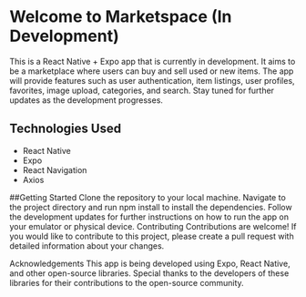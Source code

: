 # Welcome to Marketspace (In Development)
This is a React Native + Expo app that is currently in development. It aims to be a marketplace where users can buy and sell used or new items.
The app will provide features such as user authentication, item listings, user profiles, favorites, image upload, categories, and search. Stay 
tuned for further updates as the development progresses.

## Technologies Used
- React Native
- Expo
- React Navigation
- Axios

##Getting Started
Clone the repository to your local machine.
Navigate to the project directory and run npm install to install the dependencies.
Follow the development updates for further instructions on how to run the app on your emulator or physical device.
Contributing
Contributions are welcome! If you would like to contribute to this project, please create a pull request with detailed information about your changes.

Acknowledgements
This app is being developed using Expo, React Native, and other open-source libraries. Special thanks to the developers of these libraries for their contributions to the open-source community.
